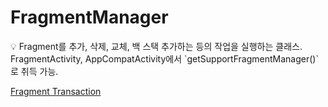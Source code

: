 # FragmentManager

<aside>
💡 Fragment를 추가, 삭제, 교체, 백 스택 추가하는 등의 작업을 실행하는 클래스.
FragmentActivity, AppCompatActivity에서 `getSupportFragmentManager()` 로 취득 가능.

</aside>

[Fragment Transaction](FragmentManager%2073b56a7019a643f380ed00e0bb55033e/Fragment%20Transaction%200d68d75a8ef24dddb63bd0e073d44343.md)